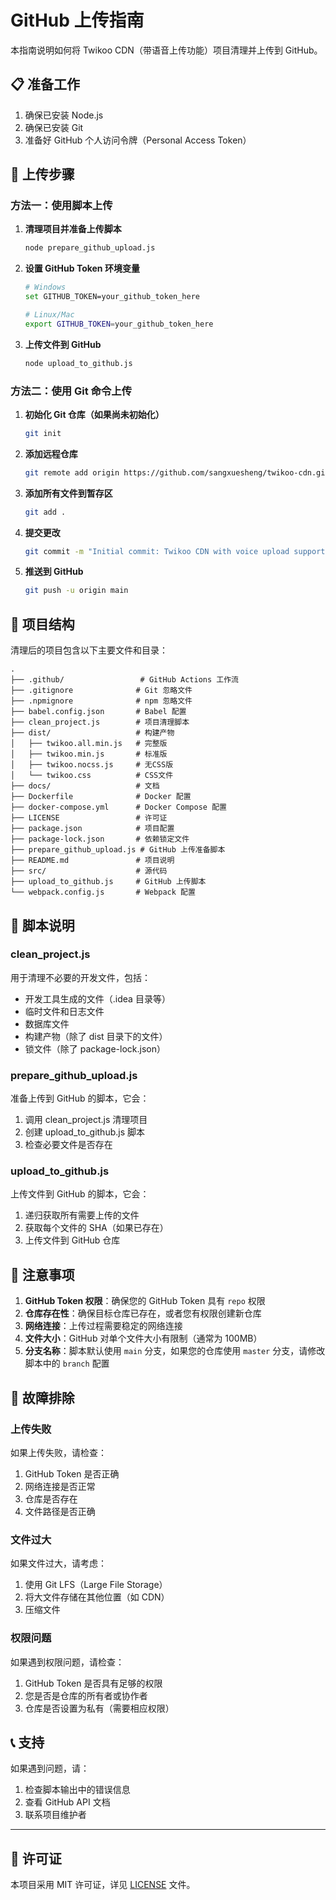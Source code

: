 # GitHub 上传指南

本指南说明如何将 Twikoo CDN（带语音上传功能）项目清理并上传到 GitHub。

## 📋 准备工作

1. 确保已安装 Node.js
2. 确保已安装 Git
3. 准备好 GitHub 个人访问令牌（Personal Access Token）

## 🚀 上传步骤

### 方法一：使用脚本上传

1. **清理项目并准备上传脚本**
   ```bash
   node prepare_github_upload.js
   ```

2. **设置 GitHub Token 环境变量**
   ```bash
   # Windows
   set GITHUB_TOKEN=your_github_token_here
   
   # Linux/Mac
   export GITHUB_TOKEN=your_github_token_here
   ```

3. **上传文件到 GitHub**
   ```bash
   node upload_to_github.js
   ```

### 方法二：使用 Git 命令上传

1. **初始化 Git 仓库（如果尚未初始化）**
   ```bash
   git init
   ```

2. **添加远程仓库**
   ```bash
   git remote add origin https://github.com/sangxuesheng/twikoo-cdn.git
   ```

3. **添加所有文件到暂存区**
   ```bash
   git add .
   ```

4. **提交更改**
   ```bash
   git commit -m "Initial commit: Twikoo CDN with voice upload support"
   ```

5. **推送到 GitHub**
   ```bash
   git push -u origin main
   ```

## 📁 项目结构

清理后的项目包含以下主要文件和目录：

```
.
├── .github/                 # GitHub Actions 工作流
├── .gitignore              # Git 忽略文件
├── .npmignore              # npm 忽略文件
├── babel.config.json       # Babel 配置
├── clean_project.js        # 项目清理脚本
├── dist/                   # 构建产物
│   ├── twikoo.all.min.js   # 完整版
│   ├── twikoo.min.js       # 标准版
│   ├── twikoo.nocss.js     # 无CSS版
│   └── twikoo.css          # CSS文件
├── docs/                   # 文档
├── Dockerfile              # Docker 配置
├── docker-compose.yml      # Docker Compose 配置
├── LICENSE                 # 许可证
├── package.json            # 项目配置
├── package-lock.json       # 依赖锁定文件
├── prepare_github_upload.js # GitHub 上传准备脚本
├── README.md               # 项目说明
├── src/                    # 源代码
├── upload_to_github.js     # GitHub 上传脚本
└── webpack.config.js       # Webpack 配置
```

## 🔧 脚本说明

### clean_project.js

用于清理不必要的开发文件，包括：
- 开发工具生成的文件（.idea 目录等）
- 临时文件和日志文件
- 数据库文件
- 构建产物（除了 dist 目录下的文件）
- 锁文件（除了 package-lock.json）

### prepare_github_upload.js

准备上传到 GitHub 的脚本，它会：
1. 调用 clean_project.js 清理项目
2. 创建 upload_to_github.js 脚本
3. 检查必要文件是否存在

### upload_to_github.js

上传文件到 GitHub 的脚本，它会：
1. 递归获取所有需要上传的文件
2. 获取每个文件的 SHA（如果已存在）
3. 上传文件到 GitHub 仓库

## 📝 注意事项

1. **GitHub Token 权限**：确保您的 GitHub Token 具有 `repo` 权限
2. **仓库存在性**：确保目标仓库已存在，或者您有权限创建新仓库
3. **网络连接**：上传过程需要稳定的网络连接
4. **文件大小**：GitHub 对单个文件大小有限制（通常为 100MB）
5. **分支名称**：脚本默认使用 `main` 分支，如果您的仓库使用 `master` 分支，请修改脚本中的 `branch` 配置

## 🚨 故障排除

### 上传失败

如果上传失败，请检查：
1. GitHub Token 是否正确
2. 网络连接是否正常
3. 仓库是否存在
4. 文件路径是否正确

### 文件过大

如果文件过大，请考虑：
1. 使用 Git LFS（Large File Storage）
2. 将大文件存储在其他位置（如 CDN）
3. 压缩文件

### 权限问题

如果遇到权限问题，请检查：
1. GitHub Token 是否具有足够的权限
2. 您是否是仓库的所有者或协作者
3. 仓库是否设置为私有（需要相应权限）

## 📞 支持

如果遇到问题，请：
1. 检查脚本输出中的错误信息
2. 查看 GitHub API 文档
3. 联系项目维护者

---

## 📄 许可证

本项目采用 MIT 许可证，详见 [LICENSE](LICENSE) 文件。